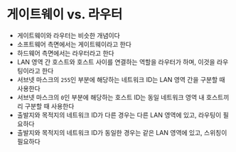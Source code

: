 # 게이트웨이 vs. 라우터

- 게이트웨이와 라우터는 비슷한 개념이다
- 소프트웨어 측면에서는 게이트웨이라고 한다
- 하드웨어 측면에서는 라우터라고 한다
- LAN 영역 간 호스트와 호스트 사이를 연결하는 역할을 라우터가 하며, 이것을 라우팅이라고 한다
- 서브넷 마스크의 `255`인 부분에 해당하는 네트워크 ID는 LAN 영역 간을 구분할 때 사용한다
- 서브넷 마스크의 `0`인 부분에 해당하는 호스트 ID는 동일 네트워크 영역 내 호스트끼리 구분할 때 사용한다
- 출발지와 목적지의 네트워크 ID가 다른 경우는 다른 LAN 영역에 있고, 라우팅이 필요하다
- 출발지와 목적지의 네트워크 ID가 동일한 경우는 같은 LAN 영역에 있고, 스위칭이 필요하다
